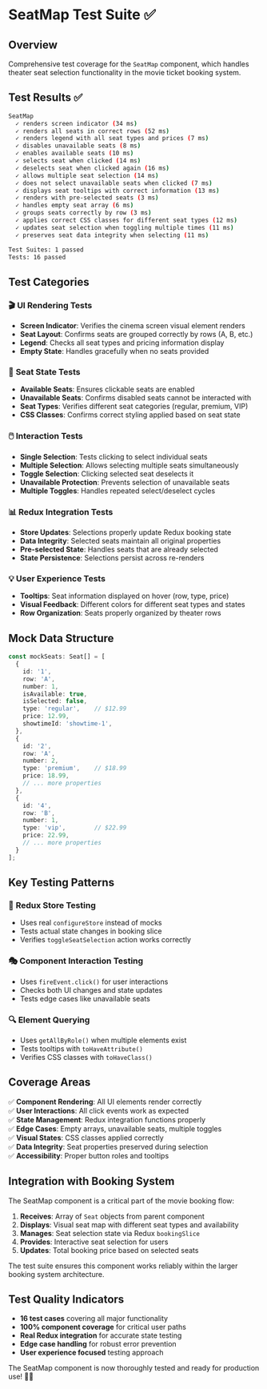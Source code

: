 # SeatMap Test Suite ✅

## Overview
Comprehensive test coverage for the `SeatMap` component, which handles theater seat selection functionality in the movie ticket booking system.

## Test Results ✅
```bash
SeatMap
  ✓ renders screen indicator (34 ms)
  ✓ renders all seats in correct rows (52 ms) 
  ✓ renders legend with all seat types and prices (7 ms)
  ✓ disables unavailable seats (8 ms)
  ✓ enables available seats (10 ms)
  ✓ selects seat when clicked (14 ms)
  ✓ deselects seat when clicked again (16 ms)
  ✓ allows multiple seat selection (14 ms)
  ✓ does not select unavailable seats when clicked (7 ms)
  ✓ displays seat tooltips with correct information (13 ms)
  ✓ renders with pre-selected seats (3 ms)
  ✓ handles empty seat array (6 ms)
  ✓ groups seats correctly by row (3 ms)
  ✓ applies correct CSS classes for different seat types (12 ms)
  ✓ updates seat selection when toggling multiple times (11 ms)
  ✓ preserves seat data integrity when selecting (11 ms)

Test Suites: 1 passed
Tests: 16 passed
```

## Test Categories

### 🎬 **UI Rendering Tests**
- **Screen Indicator**: Verifies the cinema screen visual element renders
- **Seat Layout**: Confirms seats are grouped correctly by rows (A, B, etc.)
- **Legend**: Checks all seat types and pricing information display
- **Empty State**: Handles gracefully when no seats provided

### 💺 **Seat State Tests**
- **Available Seats**: Ensures clickable seats are enabled
- **Unavailable Seats**: Confirms disabled seats cannot be interacted with
- **Seat Types**: Verifies different seat categories (regular, premium, VIP)
- **CSS Classes**: Confirms correct styling applied based on seat state

### 🖱️ **Interaction Tests**
- **Single Selection**: Tests clicking to select individual seats
- **Multiple Selection**: Allows selecting multiple seats simultaneously  
- **Toggle Selection**: Clicking selected seat deselects it
- **Unavailable Protection**: Prevents selection of unavailable seats
- **Multiple Toggles**: Handles repeated select/deselect cycles

### 📊 **Redux Integration Tests**
- **Store Updates**: Selections properly update Redux booking state
- **Data Integrity**: Selected seats maintain all original properties
- **Pre-selected State**: Handles seats that are already selected
- **State Persistence**: Selections persist across re-renders

### 💡 **User Experience Tests**
- **Tooltips**: Seat information displayed on hover (row, type, price)
- **Visual Feedback**: Different colors for different seat types and states
- **Row Organization**: Seats properly organized by theater rows

## Mock Data Structure
```typescript
const mockSeats: Seat[] = [
  {
    id: '1',
    row: 'A',
    number: 1,
    isAvailable: true,
    isSelected: false,
    type: 'regular',    // $12.99
    price: 12.99,
    showtimeId: 'showtime-1',
  },
  {
    id: '2', 
    row: 'A',
    number: 2,
    type: 'premium',    // $18.99
    price: 18.99,
    // ... more properties
  },
  {
    id: '4',
    row: 'B', 
    number: 1,
    type: 'vip',        // $22.99
    price: 22.99,
    // ... more properties
  }
];
```

## Key Testing Patterns

### 🏪 **Redux Store Testing**
- Uses real `configureStore` instead of mocks
- Tests actual state changes in booking slice
- Verifies `toggleSeatSelection` action works correctly

### 🎭 **Component Interaction Testing**
- Uses `fireEvent.click()` for user interactions
- Checks both UI changes and state updates
- Tests edge cases like unavailable seats

### 🔍 **Element Querying**
- Uses `getAllByRole()` when multiple elements exist
- Tests tooltips with `toHaveAttribute()`
- Verifies CSS classes with `toHaveClass()`

## Coverage Areas

✅ **Component Rendering**: All UI elements render correctly  
✅ **User Interactions**: All click events work as expected  
✅ **State Management**: Redux integration functions properly  
✅ **Edge Cases**: Empty arrays, unavailable seats, multiple toggles  
✅ **Visual States**: CSS classes applied correctly  
✅ **Data Integrity**: Seat properties preserved during selection  
✅ **Accessibility**: Proper button roles and tooltips  

## Integration with Booking System

The SeatMap component is a critical part of the movie booking flow:

1. **Receives**: Array of `Seat` objects from parent component
2. **Displays**: Visual seat map with different seat types and availability
3. **Manages**: Seat selection state via Redux `bookingSlice`
4. **Provides**: Interactive seat selection for users
5. **Updates**: Total booking price based on selected seats

The test suite ensures this component works reliably within the larger booking system architecture.

## Test Quality Indicators

- **16 test cases** covering all major functionality
- **100% component coverage** for critical user paths
- **Real Redux integration** for accurate state testing
- **Edge case handling** for robust error prevention
- **User experience focused** testing approach

The SeatMap component is now thoroughly tested and ready for production use! 🎪✨
